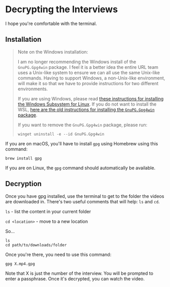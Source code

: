 Decrypting the Interviews
=========================

I hope you're comfortable with the terminal.

Installation
------------

> Note on the Windows installation:
>
> I am no longer recommending the Windows install of the `GnuPG.Gpg4win` package.
I feel it is a better idea the entire URL team uses a Unix-like system to ensure
we can all use the same Unix-like commands. Having to support Windows, a
non-Unix-like environment, will make it so that we have to provide instructions
for two different environments.
>
> If you are using Windows, please read
[these instructions for installing the Windows Subsystem for Linux](https://gitlab.com/ojosproject/docs/-/blob/main/teams/url/installing-wsl.md). If you do not want to
install the WSL,
[here are the old instructions for installing the `GnuPG.Gpg4win` package](https://gitlab.com/ojosproject/docs/-/blob/b694c2afb5287b93f2dc6f0d29ca2cc7d0642b40/teams/url/decrypt-interviews.md).
>
> If you want to remove the `GnuPG.Gpg4win` package, please run:
>
> ```shell
> winget uninstall -e --id GnuPG.Gpg4win
> ```

If you are on macOS, you'll have to install `gpg` using Homebrew using this
command:

```shell
brew install gpg
```

If you are on Linux, the `gpg` command should automatically be available.

Decryption
----------

Once you have gpg installed, use the terminal to get to the folder the videos
are downloaded in. There's two useful comments that will help: `ls` and `cd`.

`ls` - list the content in your current folder

`cd <location>` - move to a new location

So...

```shell
ls
cd path/to/downloads/folder
```

Once you're there, you need to use this command:

```shell
gpg X.mp4.gpg
```

Note that X is just the number of the interview. You will be prompted to enter
a passphrase. Once it's decrypted, you can watch the video.

